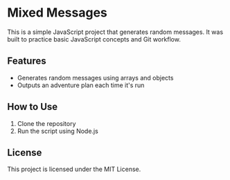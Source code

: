 # Mixed Messages

This is a simple JavaScript project that generates random messages. It was built to practice basic JavaScript concepts and Git workflow.

## Features

- Generates random messages using arrays and objects
- Outputs an adventure plan each time it's run

## How to Use

1. Clone the repository
2. Run the script using Node.js

## License

This project is licensed under the MIT License.

